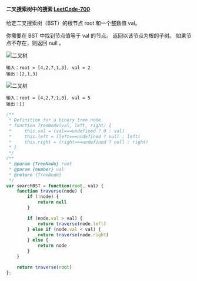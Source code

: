 #### 二叉搜索树中的搜索 [LeetCode-700](https://leetcode.cn/problems/search-in-a-binary-search-tree/)

给定二叉搜索树（BST）的根节点 root 和一个整数值 val。

你需要在 BST 中找到节点值等于 val 的节点。 返回以该节点为根的子树。 如果节点不存在，则返回 null 。

![二叉树](https://assets.leetcode.com/uploads/2021/01/12/tree1.jpg)
```
输入：root = [4,2,7,1,3], val = 2
输出：[2,1,3]
```

![二叉树](https://assets.leetcode.com/uploads/2021/01/12/tree2.jpg)
```
输入：root = [4,2,7,1,3], val = 5
输出：[]
```

```js
/**
 * Definition for a binary tree node.
 * function TreeNode(val, left, right) {
 *     this.val = (val===undefined ? 0 : val)
 *     this.left = (left===undefined ? null : left)
 *     this.right = (right===undefined ? null : right)
 * }
 */
/**
 * @param {TreeNode} root
 * @param {number} val
 * @return {TreeNode}
 */
var searchBST = function(root, val) {
    function traverse(node) {
        if (!node) {
            return null
        }

        if (node.val > val) {
            return traverse(node.left)
        } else if (node.val < val) {
            return traverse(node.right)
        } else {
            return node
        }
    }

    return traverse(root)
};
```